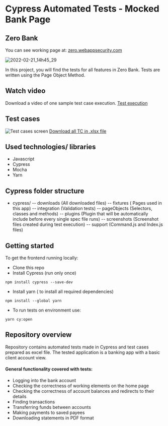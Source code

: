 # Cypress Automated Tests - Mocked Bank Page

## Zero Bank
You can see working page at: [zero.webappsecurity.com](http://zero.webappsecurity.com/index.html)



![2022-02-21_14h45_29](http://papol.pl/cert/zerobank.png)


In this project, you will find the tests for all features in Zero Bank. Tests are written using the Page Object Method.

## Watch video

Download a video of one sample test case execution.
[Test execution](http://papol.pl/cert/video.mp4)

## Test cases

![Test cases screen](http://papol.pl/cert/testcases.png)
[Download all TC in .xlsx file](http://papol.pl/cert/ZeroBank.xlsx)

## Used technologies/ libraries
* Javascript
* Cypress
* Mocha
* Yarn


## Cypress folder structure

- cypress/
-- downloads        (All downloaded files)
-- fixtures        ( Pages used in this app)
-- integration        (Validation tests)
-- pageObjects    (Selectors, classes and methods)
-- plugins    (Plugin that will be automatically include before every single spec file runs)
-- screenshots        (Screenshot files created during test execution)
-- support        (Command.js and Index.js files)



## Getting started

To get the frontend running locally:
* Clone this repo
* Install Cypress (run only once)
 ```
 npm install cypress --save-dev
 ```
 * Install yarn ( to install all required dependencies)
 ```
npm install --global yarn
 ```

* To run tests on environment use:
 ```
yarn cy:open
```




## Repository overview
Repository contains automated tests made in Cypress and test cases prepared as excel file.
The tested application is a banking app with a basic client account view.

#### General functionality covered with tests:

* Logging into the bank account
* Checking the correctness of working elements on the home page
* Checking the correctness of account balances and redirects to their details
* Finding transactions
* Transferring funds between accounts
* Making payments to saved payees
* Downloading statements in PDF format
